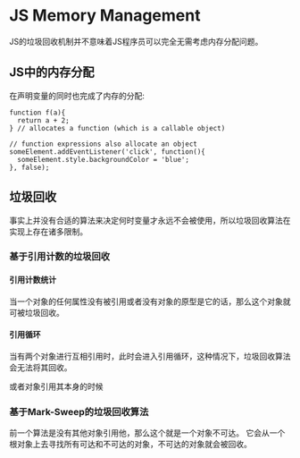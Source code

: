 # JS Memory Management

JS的垃圾回收机制并不意味着JS程序员可以完全无需考虑内存分配问题。


## JS中的内存分配

在声明变量的同时也完成了内存的分配:

```
function f(a){
  return a + 2;
} // allocates a function (which is a callable object)

// function expressions also allocate an object
someElement.addEventListener('click', function(){
  someElement.style.backgroundColor = 'blue';
}, false);
```

## 垃圾回收

事实上并没有合适的算法来决定何时变量才永远不会被使用，所以垃圾回收算法在实现上存在诸多限制。

### 基于引用计数的垃圾回收

#### 引用计数统计

当一个对象的任何属性没有被引用或者没有对象的原型是它的话，那么这个对象就可被垃圾回收。

#### 引用循环

当有两个对象进行互相引用时，此时会进入引用循环，这种情况下，垃圾回收算法会无法将其回收。


或者对象引用其本身的时候

### 基于Mark-Sweep的垃圾回收算法

前一个算法是没有其他对象引用他，那么这个就是一个对象不可达。
它会从一个根对象上去寻找所有可达和不可达的对象，不可达的对象就会被回收。


